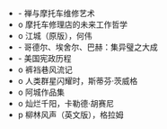 * \- 禅与摩托车维修艺术
* o 摩托车修理店的未来工作哲学
* o 江城（原版），何伟 
* \- 哥德尔、埃舍尔、巴赫：集异璧之大成
* \- 美国宪政历程
* o 裤裆巷风流记
* o 人类群星闪耀时，斯蒂芬·茨威格
* o 阿城作品集
* o 灿烂千阳，卡勒德·胡赛尼
* p 柳林风声（英文版），格拉姆
